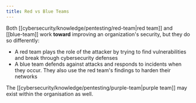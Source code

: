 ```yaml
---
title: Red vs Blue Teams
---
```

Both [[cybersecurity/knowledge/pentesting/red-team|red team]] and [[blue-team]] work **toward** improving an organization's security, but they do so differently: 
- A red team plays the role of the attacker by trying to find vulnerabilities and break through cybersecurity defenses
- A blue team defends against attacks and responds to incidents when they occur. They also use the red team's findings to harden their networks

The [[cybersecurity/knowledge/pentesting/purple-team|purple team]] may exist within the organisation as well. 
